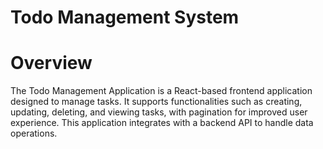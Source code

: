 # Todo Management System

# Overview

The Todo Management Application is a React-based frontend application designed to manage tasks. It supports functionalities such as creating, updating, deleting, and viewing tasks, with pagination for improved user experience. This application integrates with a backend API to handle data operations.
